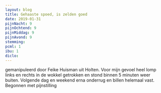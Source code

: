 ```yaml
---
layout: blog
title: Gehaaste spoed, is zelden goed
date: 2019-01-31
pijnNacht: 9
pijnOchtend: 9
pijnMiddag: 9
pijnAvond: 9
stemming: 
pcml: 1
ibu: 1
diclo: 
---
```


gemanipuleerd door Feike Huisman uit Holten. Voor mijn gevoel heel lomp links en rechts in de wokkel getrokken en stond binnen 5 minuten weer buiten. Volgende dag en weekend erna onderrug en billen helemaal vast. Begonnen met pijnstilling

